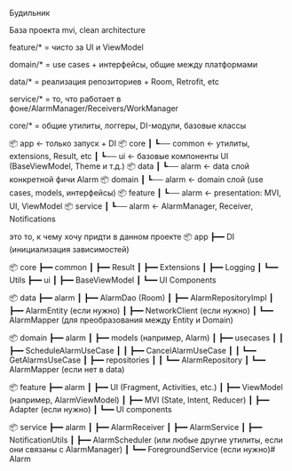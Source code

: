 Будильник

База проекта mvi, clean architecture<br>

feature/* = чисто за UI и ViewModel 

domain/* = use cases + интерфейсы, общие между платформами

data/* = реализация репозиториев + Room, Retrofit, etc

service/* = то, что работает в фоне/AlarmManager/Receivers/WorkManager

core/* = общие утилиты, логгеры, DI-модули, базовые классы

📦 app                 ← только запуск + DI
📦 core
┃  ┗── common         ← утилиты, extensions, Result, etc
┃  ┗── ui             ← базовые компоненты UI (BaseViewModel, Theme и т.д.)
📦 data
┃  ┗── alarm          ← data слой конкретной фичи Alarm
📦 domain
┃  ┗── alarm          ← domain слой (use cases, models, интерфейсы)
📦 feature
┃  ┗── alarm          ← presentation: MVI, UI, ViewModel
📦 service
┃  ┗── alarm          ← AlarmManager, Receiver, Notifications

это то, к чему хочу придти в данном проекте
📦 app
┣━━ DI (инициализация зависимостей)

📦 core
┣━━ common
┃    ┣━━ Result
┃    ┣━━ Extensions
┃    ┣━━ Logging
┃    ┗━━ Utils
┣━━ ui
┃    ┣━━ BaseViewModel
┃    ┗━━ UI Components

📦 data
┣━━ alarm
┃    ┣━━ AlarmDao (Room)
┃    ┣━━ AlarmRepositoryImpl
┃    ┣━━ AlarmEntity (если нужно)
┃    ┣━━ NetworkClient (если нужно)
┃    ┗━━ AlarmMapper (для преобразования между Entity и Domain)

📦 domain
┣━━ alarm
┃    ┣━━ models (например, Alarm)
┃    ┣━━ usecases
┃    ┃    ┣━━ ScheduleAlarmUseCase
┃    ┃    ┣━━ CancelAlarmUseCase
┃    ┃    ┗━━ GetAlarmsUseCase
┃    ┣━━ repositories
┃    ┃    ┗━━ AlarmRepository
┃    ┗━━ AlarmMapper (если нет в data)

📦 feature
┣━━ alarm
┃    ┣━━ UI (Fragment, Activities, etc.)
┃    ┣━━ ViewModel (например, AlarmViewModel)
┃    ┣━━ MVI (State, Intent, Reducer)
┃    ┣━━ Adapter (если нужно)
┃    ┗━━ UI components

📦 service
┣━━ alarm
┃    ┣━━ AlarmReceiver
┃    ┣━━ AlarmService
┃    ┣━━ NotificationUtils
┃    ┣━━ AlarmScheduler (или любые другие утилиты, если они связаны с AlarmManager)
┃    ┗━━ ForegroundService (если нужно)#   A l a r m 
 
 
